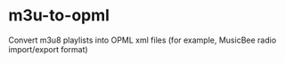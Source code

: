 # m3u-to-opml
Convert m3u8 playlists into OPML xml files (for example, MusicBee radio import/export format)
